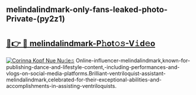 ## melindalindmark-only-fans​-leaked-photo​-Private-(py2z1)


# <h2><a href="https://mediaupload.pro?title=melindalindmark&ref=git">🔗👉 🔴 melindalindmark-P𝚑ot𝚘𝚜-V𝚒d𝚎o</a></h2>

[![Corinna Kopf Nue Nu𝚍e𝚜](https://i.imgur.com/0qMVB7G.gif)](https://mediaupload.pro?title=melindalindmark&ref=git)
Online-influencer-melindalindmark,known-for-publishing-dance-and-lifestyle-content,-including-performances-and-vlogs-on-social-media-platforms.Brilliant-ventriloquist-assistant-melindalindmark,celebrated-for-their-exceptional-abilities-and-accomplishments-in-assisting-ventriloquists.  